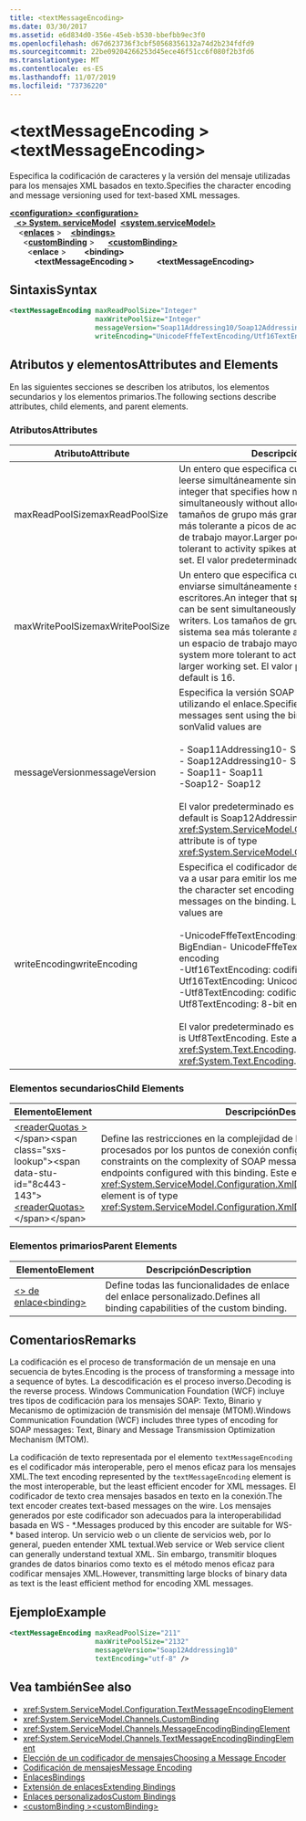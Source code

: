 ```yaml
---
title: <textMessageEncoding>
ms.date: 03/30/2017
ms.assetid: e6d834d0-356e-45eb-b530-bbefbb9ec3f0
ms.openlocfilehash: d67d623736f3cbf50568356132a74d2b234fdfd9
ms.sourcegitcommit: 22be09204266253d45ece46f51cc6f080f2b3fd6
ms.translationtype: MT
ms.contentlocale: es-ES
ms.lasthandoff: 11/07/2019
ms.locfileid: "73736220"
---
```

# <a name="textmessageencoding"></a><span data-ttu-id="8c443-101">\<textMessageEncoding ></span><span class="sxs-lookup"><span data-stu-id="8c443-101">\<textMessageEncoding></span></span>
<span data-ttu-id="8c443-102">Especifica la codificación de caracteres y la versión del mensaje utilizadas para los mensajes XML basados en texto.</span><span class="sxs-lookup"><span data-stu-id="8c443-102">Specifies the character encoding and message versioning used for text-based XML messages.</span></span>  
  
<span data-ttu-id="8c443-103">[ **\<configuration>** ](../configuration-element.md)</span><span class="sxs-lookup"><span data-stu-id="8c443-103">[**\<configuration>**](../configuration-element.md)</span></span>\
<span data-ttu-id="8c443-104">&nbsp;&nbsp;[ **\<> System. serviceModel**](system-servicemodel.md)</span><span class="sxs-lookup"><span data-stu-id="8c443-104">&nbsp;&nbsp;[**\<system.serviceModel>**](system-servicemodel.md)</span></span>\
<span data-ttu-id="8c443-105">&nbsp;&nbsp;&nbsp;&nbsp;\<[**enlaces**](bindings.md) ></span><span class="sxs-lookup"><span data-stu-id="8c443-105">&nbsp;&nbsp;&nbsp;&nbsp;[**\<bindings>**](bindings.md)</span></span>\
<span data-ttu-id="8c443-106">&nbsp;&nbsp;&nbsp;&nbsp;&nbsp;&nbsp;\<[**customBinding**](custombinding.md) ></span><span class="sxs-lookup"><span data-stu-id="8c443-106">&nbsp;&nbsp;&nbsp;&nbsp;&nbsp;&nbsp;[**\<customBinding>**](custombinding.md)</span></span>\
<span data-ttu-id="8c443-107">&nbsp;&nbsp;&nbsp;&nbsp;&nbsp;&nbsp;&nbsp;&nbsp;\<**enlace** ></span><span class="sxs-lookup"><span data-stu-id="8c443-107">&nbsp;&nbsp;&nbsp;&nbsp;&nbsp;&nbsp;&nbsp;&nbsp;**\<binding>**</span></span>\
<span data-ttu-id="8c443-108">&nbsp;&nbsp;&nbsp;&nbsp;&nbsp;&nbsp;&nbsp;&nbsp;&nbsp;&nbsp; **\<textMessageEncoding >**</span><span class="sxs-lookup"><span data-stu-id="8c443-108">&nbsp;&nbsp;&nbsp;&nbsp;&nbsp;&nbsp;&nbsp;&nbsp;&nbsp;&nbsp;**\<textMessageEncoding>**</span></span>  
  
## <a name="syntax"></a><span data-ttu-id="8c443-109">Sintaxis</span><span class="sxs-lookup"><span data-stu-id="8c443-109">Syntax</span></span>  
  
```xml  
<textMessageEncoding maxReadPoolSize="Integer"
                     maxWritePoolSize="Integer"
                     messageVersion="Soap11Addressing10/Soap12Addressing10"
                     writeEncoding="UnicodeFffeTextEncoding/Utf16TextEncoding/Utf8TextEncoding" />
```  
  
## <a name="attributes-and-elements"></a><span data-ttu-id="8c443-110">Atributos y elementos</span><span class="sxs-lookup"><span data-stu-id="8c443-110">Attributes and Elements</span></span>  
 <span data-ttu-id="8c443-111">En las siguientes secciones se describen los atributos, los elementos secundarios y los elementos primarios.</span><span class="sxs-lookup"><span data-stu-id="8c443-111">The following sections describe attributes, child elements, and parent elements.</span></span>  
  
### <a name="attributes"></a><span data-ttu-id="8c443-112">Atributos</span><span class="sxs-lookup"><span data-stu-id="8c443-112">Attributes</span></span>  
  
|<span data-ttu-id="8c443-113">Atributo</span><span class="sxs-lookup"><span data-stu-id="8c443-113">Attribute</span></span>|<span data-ttu-id="8c443-114">Descripción</span><span class="sxs-lookup"><span data-stu-id="8c443-114">Description</span></span>|  
|---------------|-----------------|  
|<span data-ttu-id="8c443-115">maxReadPoolSize</span><span class="sxs-lookup"><span data-stu-id="8c443-115">maxReadPoolSize</span></span>|<span data-ttu-id="8c443-116">Un entero que especifica cuántos mensajes pueden leerse simultáneamente sin asignar nuevos lectores.</span><span class="sxs-lookup"><span data-stu-id="8c443-116">An integer that specifies how many messages can be read simultaneously without allocating new readers.</span></span> <span data-ttu-id="8c443-117">Los tamaños de grupo más grandes hacen que el sistema sea más tolerante a picos de actividad a costa de un espacio de trabajo mayor.</span><span class="sxs-lookup"><span data-stu-id="8c443-117">Larger pool sizes make the system more tolerant to activity spikes at the cost of a larger working set.</span></span> <span data-ttu-id="8c443-118">El valor predeterminado es 64.</span><span class="sxs-lookup"><span data-stu-id="8c443-118">The default is 64.</span></span>|  
|<span data-ttu-id="8c443-119">maxWritePoolSize</span><span class="sxs-lookup"><span data-stu-id="8c443-119">maxWritePoolSize</span></span>|<span data-ttu-id="8c443-120">Un entero que especifica cuántos mensajes pueden enviarse simultáneamente sin asignar nuevos escritores.</span><span class="sxs-lookup"><span data-stu-id="8c443-120">An integer that specifies how many messages can be sent simultaneously without allocating new writers.</span></span> <span data-ttu-id="8c443-121">Los tamaños de grupo más grandes hacen que el sistema sea más tolerante a picos de actividad a costa de un espacio de trabajo mayor.</span><span class="sxs-lookup"><span data-stu-id="8c443-121">Larger pool sizes make the system more tolerant to activity spikes at the cost of a larger working set.</span></span> <span data-ttu-id="8c443-122">El valor predeterminado es 16.</span><span class="sxs-lookup"><span data-stu-id="8c443-122">The default is 16.</span></span>|  
|<span data-ttu-id="8c443-123">messageVersion</span><span class="sxs-lookup"><span data-stu-id="8c443-123">messageVersion</span></span>|<span data-ttu-id="8c443-124">Especifica la versión SOAP de los mensajes enviados utilizando el enlace.</span><span class="sxs-lookup"><span data-stu-id="8c443-124">Specifies the SOAP version of the messages sent using the binding.</span></span> <span data-ttu-id="8c443-125">Los valores válidos son</span><span class="sxs-lookup"><span data-stu-id="8c443-125">Valid values are</span></span><br /><br /> <span data-ttu-id="8c443-126">- Soap11Addressing10</span><span class="sxs-lookup"><span data-stu-id="8c443-126">-   Soap11Addressing10</span></span><br /><span data-ttu-id="8c443-127">- Soap12Addressing10</span><span class="sxs-lookup"><span data-stu-id="8c443-127">-   Soap12Addressing10</span></span><br /><span data-ttu-id="8c443-128">- Soap11</span><span class="sxs-lookup"><span data-stu-id="8c443-128">-   Soap11</span></span><br /><span data-ttu-id="8c443-129">-Soap12</span><span class="sxs-lookup"><span data-stu-id="8c443-129">-  Soap12</span></span><br /><br /><span data-ttu-id="8c443-130">El valor predeterminado es Soap12Addressing10.</span><span class="sxs-lookup"><span data-stu-id="8c443-130">The default is Soap12Addressing10.</span></span> <span data-ttu-id="8c443-131">Este atributo es del tipo <xref:System.ServiceModel.Channels.MessageVersion>.</span><span class="sxs-lookup"><span data-stu-id="8c443-131">This attribute is of type <xref:System.ServiceModel.Channels.MessageVersion>.</span></span>|  
|<span data-ttu-id="8c443-132">writeEncoding</span><span class="sxs-lookup"><span data-stu-id="8c443-132">writeEncoding</span></span>|<span data-ttu-id="8c443-133">Especifica el codificador del juego de caracteres que se va a usar para emitir los mensajes en el enlace.</span><span class="sxs-lookup"><span data-stu-id="8c443-133">Specifies the character set encoding to be used for emitting messages on the binding.</span></span> <span data-ttu-id="8c443-134">Los valores válidos son</span><span class="sxs-lookup"><span data-stu-id="8c443-134">Valid values are</span></span><br /><br /> <span data-ttu-id="8c443-135">-UnicodeFffeTextEncoding: codificación Unicode BigEndian</span><span class="sxs-lookup"><span data-stu-id="8c443-135">-   UnicodeFffeTextEncoding: Unicode BigEndian encoding</span></span><br /><span data-ttu-id="8c443-136">-Utf16TextEncoding: codificación Unicode</span><span class="sxs-lookup"><span data-stu-id="8c443-136">-   Utf16TextEncoding: Unicode encoding</span></span><br /><span data-ttu-id="8c443-137">-Utf8TextEncoding: codificación de 8 bits</span><span class="sxs-lookup"><span data-stu-id="8c443-137">-   Utf8TextEncoding: 8-bit encoding</span></span><br /><br /> <span data-ttu-id="8c443-138">El valor predeterminado es Utf8TextEncoding.</span><span class="sxs-lookup"><span data-stu-id="8c443-138">The default is Utf8TextEncoding.</span></span> <span data-ttu-id="8c443-139">Este atributo es del tipo <xref:System.Text.Encoding>.</span><span class="sxs-lookup"><span data-stu-id="8c443-139">This attribute is of type <xref:System.Text.Encoding>.</span></span>|  
  
### <a name="child-elements"></a><span data-ttu-id="8c443-140">Elementos secundarios</span><span class="sxs-lookup"><span data-stu-id="8c443-140">Child Elements</span></span>  
  
|<span data-ttu-id="8c443-141">Elemento</span><span class="sxs-lookup"><span data-stu-id="8c443-141">Element</span></span>|<span data-ttu-id="8c443-142">Descripción</span><span class="sxs-lookup"><span data-stu-id="8c443-142">Description</span></span>|  
|-------------|-----------------|  
|<span data-ttu-id="8c443-143">[\<readerQuotas >](https://docs.microsoft.com/previous-versions/dotnet/netframework-4.0/ms731325(v=vs.100))</span><span class="sxs-lookup"><span data-stu-id="8c443-143">[\<readerQuotas>](https://docs.microsoft.com/previous-versions/dotnet/netframework-4.0/ms731325(v=vs.100))</span></span>|<span data-ttu-id="8c443-144">Define las restricciones en la complejidad de los mensajes SOAP que pueden ser procesados por los puntos de conexión configurados con este enlace.</span><span class="sxs-lookup"><span data-stu-id="8c443-144">Defines the constraints on the complexity of SOAP messages that can be processed by endpoints configured with this binding.</span></span> <span data-ttu-id="8c443-145">Este elemento es del tipo <xref:System.ServiceModel.Configuration.XmlDictionaryReaderQuotasElement>.</span><span class="sxs-lookup"><span data-stu-id="8c443-145">This element is of type <xref:System.ServiceModel.Configuration.XmlDictionaryReaderQuotasElement>.</span></span>|  
  
### <a name="parent-elements"></a><span data-ttu-id="8c443-146">Elementos primarios</span><span class="sxs-lookup"><span data-stu-id="8c443-146">Parent Elements</span></span>  
  
|<span data-ttu-id="8c443-147">Elemento</span><span class="sxs-lookup"><span data-stu-id="8c443-147">Element</span></span>|<span data-ttu-id="8c443-148">Descripción</span><span class="sxs-lookup"><span data-stu-id="8c443-148">Description</span></span>|  
|-------------|-----------------|  
|[<span data-ttu-id="8c443-149">\<> de enlace</span><span class="sxs-lookup"><span data-stu-id="8c443-149">\<binding></span></span>](bindings.md)|<span data-ttu-id="8c443-150">Define todas las funcionalidades de enlace del enlace personalizado.</span><span class="sxs-lookup"><span data-stu-id="8c443-150">Defines all binding capabilities of the custom binding.</span></span>|  
  
## <a name="remarks"></a><span data-ttu-id="8c443-151">Comentarios</span><span class="sxs-lookup"><span data-stu-id="8c443-151">Remarks</span></span>  
 <span data-ttu-id="8c443-152">La codificación es el proceso de transformación de un mensaje en una secuencia de bytes.</span><span class="sxs-lookup"><span data-stu-id="8c443-152">Encoding is the process of transforming a message into a sequence of bytes.</span></span> <span data-ttu-id="8c443-153">La descodificación es el proceso inverso.</span><span class="sxs-lookup"><span data-stu-id="8c443-153">Decoding is the reverse process.</span></span> <span data-ttu-id="8c443-154">Windows Communication Foundation (WCF) incluye tres tipos de codificación para los mensajes SOAP: Texto, Binario y Mecanismo de optimización de transmisión del mensaje (MTOM).</span><span class="sxs-lookup"><span data-stu-id="8c443-154">Windows Communication Foundation (WCF) includes three types of encoding for SOAP messages: Text, Binary and Message Transmission Optimization Mechanism (MTOM).</span></span>  
  
 <span data-ttu-id="8c443-155">La codificación de texto representada por el elemento `textMessageEncoding` es el codificador más interoperable, pero el menos eficaz para los mensajes XML.</span><span class="sxs-lookup"><span data-stu-id="8c443-155">The text encoding represented by the `textMessageEncoding` element is the most interoperable, but the least efficient encoder for XML messages.</span></span>  <span data-ttu-id="8c443-156">El codificador de texto crea mensajes basados en texto en la conexión.</span><span class="sxs-lookup"><span data-stu-id="8c443-156">The text encoder creates text-based messages on the wire.</span></span> <span data-ttu-id="8c443-157">Los mensajes generados por este codificador son adecuados para la interoperabilidad basada en WS - \*.</span><span class="sxs-lookup"><span data-stu-id="8c443-157">Messages produced by this encoder are suitable for WS-\* based interop.</span></span> <span data-ttu-id="8c443-158">Un servicio web o un cliente de servicios web, por lo general, pueden entender XML textual.</span><span class="sxs-lookup"><span data-stu-id="8c443-158">Web service or Web service client can generally understand textual XML.</span></span> <span data-ttu-id="8c443-159">Sin embargo, transmitir bloques grandes de datos binarios como texto es el método menos eficaz para codificar mensajes XML.</span><span class="sxs-lookup"><span data-stu-id="8c443-159">However, transmitting large blocks of binary data as text is the least efficient method for encoding XML messages.</span></span>  
  
## <a name="example"></a><span data-ttu-id="8c443-160">Ejemplo</span><span class="sxs-lookup"><span data-stu-id="8c443-160">Example</span></span>  
  
```xml  
<textMessageEncoding maxReadPoolSize="211"
                     maxWritePoolSize="2132"
                     messageVersion="Soap12Addressing10"
                     textEncoding="utf-8" />
```  
  
## <a name="see-also"></a><span data-ttu-id="8c443-161">Vea también</span><span class="sxs-lookup"><span data-stu-id="8c443-161">See also</span></span>

- <xref:System.ServiceModel.Configuration.TextMessageEncodingElement>
- <xref:System.ServiceModel.Channels.CustomBinding>
- <xref:System.ServiceModel.Channels.MessageEncodingBindingElement>
- <xref:System.ServiceModel.Channels.TextMessageEncodingBindingElement>
- [<span data-ttu-id="8c443-162">Elección de un codificador de mensajes</span><span class="sxs-lookup"><span data-stu-id="8c443-162">Choosing a Message Encoder</span></span>](../../../wcf/feature-details/choosing-a-message-encoder.md)
- [<span data-ttu-id="8c443-163">Codificación de mensajes</span><span class="sxs-lookup"><span data-stu-id="8c443-163">Message Encoding</span></span>](message-encoding.md)
- [<span data-ttu-id="8c443-164">Enlaces</span><span class="sxs-lookup"><span data-stu-id="8c443-164">Bindings</span></span>](../../../wcf/bindings.md)
- [<span data-ttu-id="8c443-165">Extensión de enlaces</span><span class="sxs-lookup"><span data-stu-id="8c443-165">Extending Bindings</span></span>](../../../wcf/extending/extending-bindings.md)
- [<span data-ttu-id="8c443-166">Enlaces personalizados</span><span class="sxs-lookup"><span data-stu-id="8c443-166">Custom Bindings</span></span>](../../../wcf/extending/custom-bindings.md)
- [<span data-ttu-id="8c443-167">\<customBinding ></span><span class="sxs-lookup"><span data-stu-id="8c443-167">\<customBinding></span></span>](custombinding.md)
